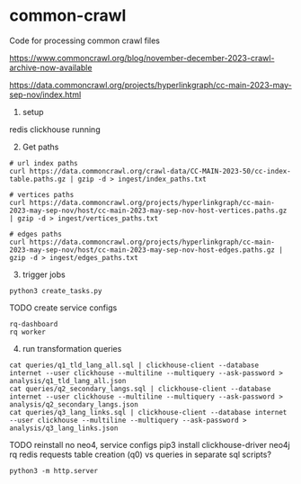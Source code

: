 # common-crawl

Code for processing common crawl files

https://www.commoncrawl.org/blog/november-december-2023-crawl-archive-now-available

https://data.commoncrawl.org/projects/hyperlinkgraph/cc-main-2023-may-sep-nov/index.html

1. setup

redis clickhouse running

2. Get paths

```
# url index paths
curl https://data.commoncrawl.org/crawl-data/CC-MAIN-2023-50/cc-index-table.paths.gz | gzip -d > ingest/index_paths.txt

# vertices paths
curl https://data.commoncrawl.org/projects/hyperlinkgraph/cc-main-2023-may-sep-nov/host/cc-main-2023-may-sep-nov-host-vertices.paths.gz | gzip -d > ingest/vertices_paths.txt

# edges paths
curl https://data.commoncrawl.org/projects/hyperlinkgraph/cc-main-2023-may-sep-nov/host/cc-main-2023-may-sep-nov-host-edges.paths.gz | gzip -d > ingest/edges_paths.txt
```

3. trigger jobs

```
python3 create_tasks.py
```

TODO create service configs

```
rq-dashboard
rq worker
```

4. run transformation queries

```
cat queries/q1_tld_lang_all.sql | clickhouse-client --database internet --user clickhouse --multiline --multiquery --ask-password > analysis/q1_tld_lang_all.json
cat queries/q2_secondary_langs.sql | clickhouse-client --database internet --user clickhouse --multiline --multiquery --ask-password > analysis/q2_secondary_langs.json
cat queries/q3_lang_links.sql | clickhouse-client --database internet --user clickhouse --multiline --multiquery --ask-password > analysis/q3_lang_links.json
```

TODO
reinstall no neo4, service configs
pip3 install clickhouse-driver neo4j rq redis requests
table creation (q0) vs queries in separate sql scripts?

```
python3 -m http.server
```